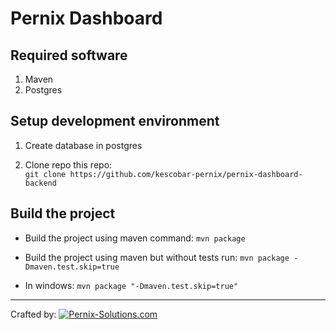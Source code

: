 Pernix Dashboard
===================

Required software
-------------
 1. Maven
 4. Postgres

Setup development environment
-------------

 1. Create database in postgres

 2. Clone repo this repo:  
 `git clone https://github.com/kescobar-pernix/pernix-dashboard-backend`
  

Build the project
-------------

 - Build the project using maven command:
`mvn package`

 - Build the project using maven but without tests run: 
`mvn package -Dmaven.test.skip=true`

- In windows: 
`mvn package "-Dmaven.test.skip=true"`

----------
Crafted by:
[![Pernix-Solutions.com](http://pernix.cr/static/images/pernix-logo.svg)
](http://Pernix-Solutions.com)